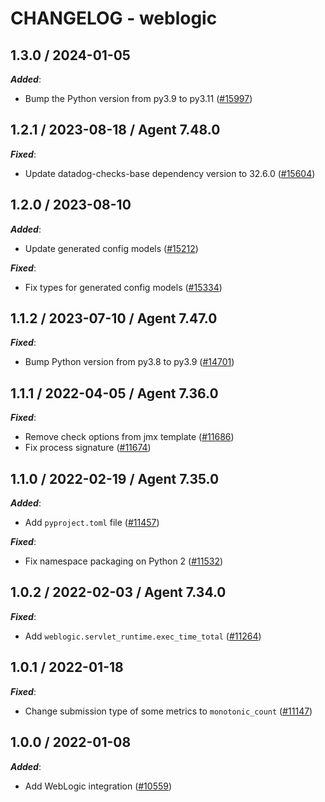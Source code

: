 # CHANGELOG - weblogic

<!-- towncrier release notes start -->

## 1.3.0 / 2024-01-05

***Added***:

* Bump the Python version from py3.9 to py3.11 ([#15997](https://github.com/KhulnaSoft/integrations-core/pull/15997))

## 1.2.1 / 2023-08-18 / Agent 7.48.0

***Fixed***:

* Update datadog-checks-base dependency version to 32.6.0 ([#15604](https://github.com/KhulnaSoft/integrations-core/pull/15604))

## 1.2.0 / 2023-08-10

***Added***:

* Update generated config models ([#15212](https://github.com/KhulnaSoft/integrations-core/pull/15212))

***Fixed***:

* Fix types for generated config models ([#15334](https://github.com/KhulnaSoft/integrations-core/pull/15334))

## 1.1.2 / 2023-07-10 / Agent 7.47.0

***Fixed***:

* Bump Python version from py3.8 to py3.9 ([#14701](https://github.com/KhulnaSoft/integrations-core/pull/14701))

## 1.1.1 / 2022-04-05 / Agent 7.36.0

***Fixed***:

* Remove check options from jmx template ([#11686](https://github.com/KhulnaSoft/integrations-core/pull/11686))
* Fix process signature ([#11674](https://github.com/KhulnaSoft/integrations-core/pull/11674))

## 1.1.0 / 2022-02-19 / Agent 7.35.0

***Added***:

* Add `pyproject.toml` file ([#11457](https://github.com/KhulnaSoft/integrations-core/pull/11457))

***Fixed***:

* Fix namespace packaging on Python 2 ([#11532](https://github.com/KhulnaSoft/integrations-core/pull/11532))

## 1.0.2 / 2022-02-03 / Agent 7.34.0

***Fixed***:

* Add `weblogic.servlet_runtime.exec_time_total` ([#11264](https://github.com/KhulnaSoft/integrations-core/pull/11264))

## 1.0.1 / 2022-01-18

***Fixed***:

* Change submission type of some metrics to `monotonic_count` ([#11147](https://github.com/KhulnaSoft/integrations-core/pull/11147))

## 1.0.0 / 2022-01-08

***Added***:

* Add WebLogic integration ([#10559](https://github.com/KhulnaSoft/integrations-core/pull/10559))

